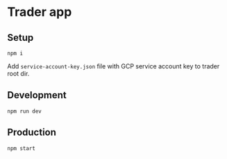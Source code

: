 # Trader app

## Setup

```
npm i
```

Add `service-account-key.json` file with GCP service account key to trader root dir.

## Development

```
npm run dev
```

## Production

```
npm start
```
